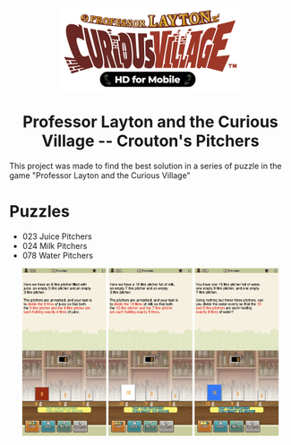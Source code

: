 <p align="center">
  <img align="center" src="assets/professor-layton-curious-village.png" />
</p>

<h1 align="center"> Professor Layton and the Curious Village -- Crouton's Pitchers </h1>

This project was made to find the best solution in a series of puzzle in the game "Professor Layton and the Curious Village"

# Puzzles

- 023 Juice Pitchers
- 024 Milk Pitchers
- 078 Water Pitchers

<p align="center">
  <img align="center" width="150"src="assets/IMG-4054.jpg" />
  <img align="center" width="150"src="assets/IMG-4055.jpg" />
  <img align="center" width="150"src="assets/IMG-4056.jpg" />
</p>